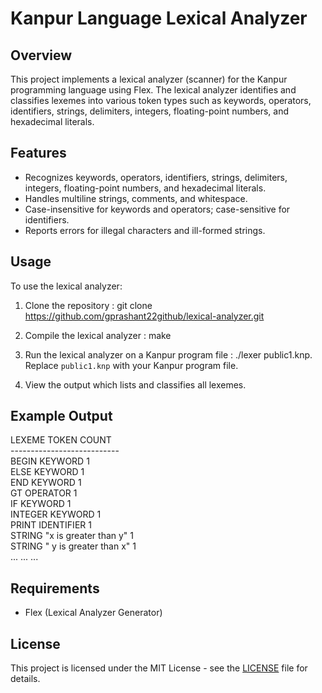 # Kanpur Language Lexical Analyzer

## Overview
This project implements a lexical analyzer (scanner) for the Kanpur programming language using Flex. The lexical analyzer identifies and classifies lexemes into various token types such as keywords, operators, identifiers, strings, delimiters, integers, floating-point numbers, and hexadecimal literals.

## Features
- Recognizes keywords, operators, identifiers, strings, delimiters, integers, floating-point numbers, and hexadecimal literals.
- Handles multiline strings, comments, and whitespace.
- Case-insensitive for keywords and operators; case-sensitive for identifiers.
- Reports errors for illegal characters and ill-formed strings.

## Usage
To use the lexical analyzer:
1. Clone the repository :
git clone https://github.com/gprashant22github/lexical-analyzer.git
2. Compile the lexical analyzer :
make
3. Run the lexical analyzer on a Kanpur program file :
./lexer public1.knp.
Replace `public1.knp` with your Kanpur program file.

4. View the output which lists and classifies all lexemes.

## Example Output

LEXEME    TOKEN       COUNT <br>
--------------------------- <br>
BEGIN     KEYWORD     1 <br>
ELSE      KEYWORD     1 <br>
END       KEYWORD     1 <br>
GT        OPERATOR    1 <br>
IF        KEYWORD     1 <br>
INTEGER   KEYWORD     1 <br>
PRINT     IDENTIFIER  1 <br>
STRING    "x is greater than y"  1 <br>
STRING    " y is greater than x"  1 <br>
...       ...         ... <br>



## Requirements
- Flex (Lexical Analyzer Generator)

## License
This project is licensed under the MIT License - see the [LICENSE](LICENSE) file for details.